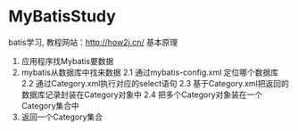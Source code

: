 # MyBatisStudy
batis学习, 教程网站：http://how2j.cn/
基本原理
1. 应用程序找Mybatis要数据
2. mybatis从数据库中找来数据
2.1 通过mybatis-config.xml 定位哪个数据库
2.2 通过Category.xml执行对应的select语句
2.3 基于Category.xml把返回的数据库记录封装在Category对象中
2.4 把多个Category对象装在一个Category集合中
3. 返回一个Category集合
